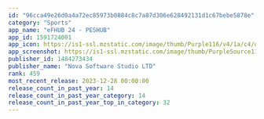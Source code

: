 ```yaml
---
id: "96cca49e26d0a4a72ec85973b0884c8c7a87d306e628492131d1c67bebe5878e"
category: "Sports"
app_name: "eFHUB 24 - PESHUB"
app_id: 1591724001
app_icon: https://is1-ssl.mzstatic.com/image/thumb/Purple116/v4/1a/c4/d4/1ac4d44e-71aa-5cf6-21cb-929314e2f980/AppIcon-0-0-1x_U007emarketing-0-7-0-85-220.png/1024x1024bb.png
app_screenshot: https://is1-ssl.mzstatic.com/image/thumb/PurpleSource112/v4/d4/df/47/d4df47fd-cd77-15d9-5be8-8698419e0d91/bbe9cff8-1f2f-4192-b22d-076674743cc2_iPhone_6.5_inch_-_11_Pro_Max_U002c_11_U002c_XS_Max_U002c_XR.png/1242x2688bb.png
publisher_id: 1484273434
publisher_name: "Nova Software Studio LTD"
rank: 459
most_recent_release: 2023-12-28 00:00:00
release_count_in_past_year: 14
release_count_in_past_year_category: 14
release_count_in_past_year_top_in_category: 32
---
```

